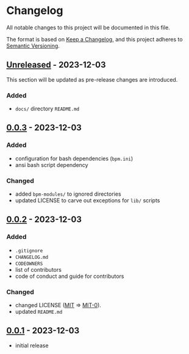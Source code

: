 # Changelog

All notable changes to this project will be documented in this file.

The format is based on [Keep a Changelog],
and this project adheres to [Semantic Versioning].

## [Unreleased] - 2023-12-03

This section will be updated as pre-release changes are introduced.

### Added

- `docs/` directory `README.md`

<!-- ### Changed -->

<!-- ### Deprecated -->

<!-- ### Removed -->

<!-- ### Fixed -->

<!-- ### Security -->

## [0.0.3] - 2023-12-03

### Added

- configuration for bash dependencies (`bpm.ini`)
- ansi bash script dependency

### Changed

- added `bpm-modules/` to ignored directories
- updated LICENSE to carve out exceptions for `lib/` scripts

## [0.0.2] - 2023-12-03

### Added

- `.gitignore`
- `CHANGELOG.md`
- `CODEOWNERS`
- list of contributors
- code of conduct and guide for contributors

### Changed

- changed LICENSE ([MIT] => [MIT-0]).
- updated `README.md`

## [0.0.1] - 2023-12-03

- initial release

<!-- Links -->
[keep a changelog]: https://keepachangelog.com/en/1.0.0/
[semantic versioning]: https://semver.org/spec/v2.0.0.html
[mit]: https://spdx.org/licenses/MIT.html
[mit-0]: https://spdx.org/licenses/MIT-0.html

<!-- Versions -->
[unreleased]: https://github.com/rimij405/template-bash-utility/compare/v0.0.1...HEAD
[0.0.3]: https://github.com/rimij405/template-bash-utility/compare/v0.0.2..v0.0.3
[0.0.2]: https://github.com/rimij405/template-bash-utility/compare/v0.0.1..v0.0.2
[0.0.1]: https://github.com/rimij405/template-bash-utility/releases/tag/v0.0.1